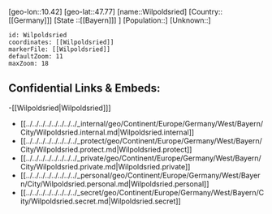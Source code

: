 ﻿---
location: [47.77,10.42]
mapzoom: [7,12] 
mapmarker: city 
type: City
tags:
- geo/City


SpocWebEntityId: 35624
isDeleted: false
confidential: public

---
[geo-lon::10.42]
[geo-lat::47.77]
[name::Wilpoldsried]
[Country::[[Germany]]]
[State ::[[Bayern]]] ]
[Population::]
[Unknown::]


```leaflet
id: Wilpoldsried
coordinates: [[Wilpoldsried]]
markerFile: [[Wilpoldsried]]
defaultZoom: 11 
maxZoom: 18
```


## Confidential Links & Embeds: 
-[[Wilpoldsried|Wilpoldsried]]] 
- [[../../../../../../../../_internal/geo/Continent/Europe/Germany/West/Bayern/City/Wilpoldsried.internal.md|Wilpoldsried.internal]] 
- [[../../../../../../../../_protect/geo/Continent/Europe/Germany/West/Bayern/City/Wilpoldsried.protect.md|Wilpoldsried.protect]] 
- [[../../../../../../../../_private/geo/Continent/Europe/Germany/West/Bayern/City/Wilpoldsried.private.md|Wilpoldsried.private]] 
- [[../../../../../../../../_personal/geo/Continent/Europe/Germany/West/Bayern/City/Wilpoldsried.personal.md|Wilpoldsried.personal]] 
- [[../../../../../../../../_secret/geo/Continent/Europe/Germany/West/Bayern/City/Wilpoldsried.secret.md|Wilpoldsried.secret]] 

